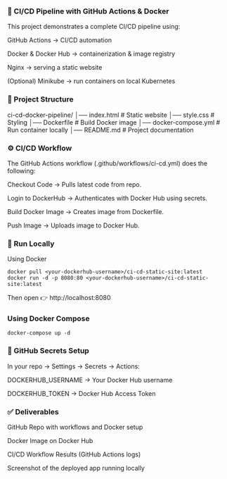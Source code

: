 ### 🚀 CI/CD Pipeline with GitHub Actions & Docker

This project demonstrates a complete CI/CD pipeline using:

GitHub Actions → CI/CD automation

Docker & Docker Hub → containerization & image registry

Nginx → serving a static website

(Optional) Minikube → run containers on local Kubernetes

### 📂 Project Structure
ci-cd-docker-pipeline/
│── index.html              # Static website
│── style.css               # Styling
│── Dockerfile              # Build Docker image
│── docker-compose.yml      # Run container locally
│── README.md               # Project documentation

### ⚙️ CI/CD Workflow

The GitHub Actions workflow (.github/workflows/ci-cd.yml) does the following:

Checkout Code → Pulls latest code from repo.

Login to DockerHub → Authenticates with Docker Hub using secrets.

Build Docker Image → Creates image from Dockerfile.

Push Image → Uploads image to Docker Hub.

### 🐳 Run Locally
Using Docker
```
docker pull <your-dockerhub-username>/ci-cd-static-site:latest
docker run -d -p 8080:80 <your-dockerhub-username>/ci-cd-static-site:latest
```

Then open 👉 http://localhost:8080

### Using Docker Compose
```
docker-compose up -d
```

### 🔑 GitHub Secrets Setup

In your repo → Settings → Secrets → Actions:

DOCKERHUB_USERNAME → Your Docker Hub username

DOCKERHUB_TOKEN → Docker Hub Access Token

### ✅ Deliverables

GitHub Repo with workflows and Docker setup

Docker Image on Docker Hub

CI/CD Workflow Results (GitHub Actions logs)

Screenshot of the deployed app running locally
